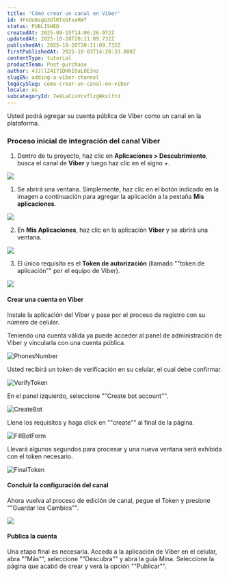 ```yaml
---
title: 'Cómo crear un canal en Viber'
id: 4FnOuBsgb3OlRTxGFxeRWf
status: PUBLISHED
createdAt: 2025-09-15T14:06:26.972Z
updatedAt: 2025-10-28T20:11:09.732Z
publishedAt: 2025-10-28T20:11:09.732Z
firstPublishedAt: 2025-10-03T14:20:33.800Z
contentType: tutorial
productTeam: Post-purchase
author: 4JJllZ4I71DHhIOaLOE3nz
slugEN: adding-a-viber-channel
legacySlug: como-crear-un-canal-en-viber
locale: es
subcategoryId: 7e9LaCixVcvflzgWkxlftd
---
```


Usted podrá agregar su cuenta pública de Viber como un canal en la plataforma.

### Proceso inicial de integración del canal Viber

1. Dentro de tu proyecto, haz clic en **Aplicaciones > Descubrimiento**, busca el canal de **Viber** y luego haz clic en el signo \+.

![](https://cdn.statically.io/gh/vtexdocs/help-center-content/refs/heads/main/docs/es/tutorials/weni-by-vtex/integraciones/como-crear-un-canal-en-viber_1.png)

1. Se abrirá una ventana. Simplemente, haz clic en el botón indicado en la imagen a continuación para agregar la aplicación a la pestaña **Mis aplicaciones**.

![](https://cdn.statically.io/gh/vtexdocs/help-center-content/refs/heads/main/docs/es/tutorials/weni-by-vtex/integraciones/como-crear-un-canal-en-viber_2.png)

2. En **Mis Aplicaciones**, haz clic en la aplicación **Viber** y se abrirá una ventana.

![](https://cdn.statically.io/gh/vtexdocs/help-center-content/refs/heads/main/docs/es/tutorials/weni-by-vtex/integraciones/como-crear-un-canal-en-viber_3.png)

3. El único requisito es el **Token de autorización** (llamado ""token de aplicación"" por el equipo de Viber).

![](https://cdn.statically.io/gh/vtexdocs/help-center-content/refs/heads/main/docs/es/tutorials/weni-by-vtex/integraciones/como-crear-un-canal-en-viber_4.png) 

#### Crear una cuenta en Viber

Instale la aplicación del Viber y pase por el proceso de registro con su número de celular.

Teniendo una cuenta válida ya puede acceder al panel de administración de Viber y vincularla con una cuenta pública.

 ![PhonesNumber](https://cdn.statically.io/gh/vtexdocs/help-center-content/refs/heads/main/docs/es/tutorials/weni-by-vtex/integraciones/como-crear-un-canal-en-viber_5.png) 

 Usted recibirá un token de verificación en su celular, el cual debe confirmar.

 ![VerifyToken](https://cdn.statically.io/gh/vtexdocs/help-center-content/refs/heads/main/docs/es/tutorials/weni-by-vtex/integraciones/como-crear-un-canal-en-viber_6.png) 

 En el panel izquierdo, seleccione ""Create bot account"".

 ![CreateBot](https://cdn.statically.io/gh/vtexdocs/help-center-content/refs/heads/main/docs/es/tutorials/weni-by-vtex/integraciones/como-crear-un-canal-en-viber_7.png) 

 Llene los requisitos y haga click en ""create"" al final de la página.

 ![FillBotForm](https://cdn.statically.io/gh/vtexdocs/help-center-content/refs/heads/main/docs/es/tutorials/weni-by-vtex/integraciones/como-crear-un-canal-en-viber_8.png) 

 Llevará algunos segundos para procesar y una nueva ventana será exhibida con el token necesario.

 ![FinalToken](https://cdn.statically.io/gh/vtexdocs/help-center-content/refs/heads/main/docs/es/tutorials/weni-by-vtex/integraciones/como-crear-un-canal-en-viber_9.png) 

 #### Concluir la configuración del canal

Ahora vuelva al proceso de edición de canal, pegue el Token y presione ""Guardar los Cambios"".

![](https://cdn.statically.io/gh/vtexdocs/help-center-content/refs/heads/main/docs/es/tutorials/weni-by-vtex/integraciones/como-crear-un-canal-en-viber_10.png) 

#### Publica la cuenta

Una etapa final es necesaria. Acceda a la aplicación de Viber en el celular, abra ""Más"", seleccione ""Descubra"" y abra la guía Mina. Seleccione la página que acabó de crear y verá la opción ""Publicar"".
